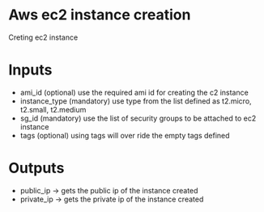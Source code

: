 # Aws ec2 instance creation

Creting ec2 instance

# Inputs
* ami_id (optional) use the required ami id for creating the c2 instance
* instance_type (mandatory) use type from the list defined as t2.micro, t2.small, t2.medium
* sg_id (mandatory) use the list of security groups to be attached to ec2 instance
* tags (optional) using tags will over ride the empty tags defined

# Outputs
* public_ip -> gets the public ip of the instance created
* private_ip -> gets the private ip of the instance created
